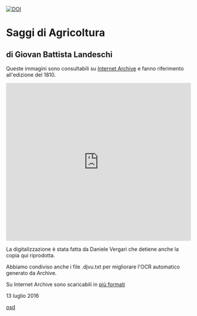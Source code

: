 [![DOI](https://zenodo.org/badge/63223883.svg)](https://zenodo.org/badge/latestdoi/63223883)

# Saggi di Agricoltura

## di Giovan Battista Landeschi

Queste immagini sono consultabili su [Internet Archive](https://archive.org/details/Saggi_Agricolturaedizione_1810) e fanno riferimento all'edizione del 1810.

<iframe src='https://archive.org/stream/Saggi_Agricolturaedizione_1810/Landeschi_Saggi_di_Agricoltura_(edizione_1810)?ui=embed#mode/1up' width='100%' height='430px' frameborder='0' ></iframe>

La digitalizzazione è stata fatta da Daniele Vergari che detiene anche la copia qui riprodotta.

Abbiamo condiviso anche i file .djvu.txt per migliorare l'OCR automatico generato da Archive.

Su Internet Archive sono scaricabili in [più formati](https://archive.org/download/Saggi_Agricolturaedizione_1810)


13 luglio 2016

[osd](http://osd.tools)
